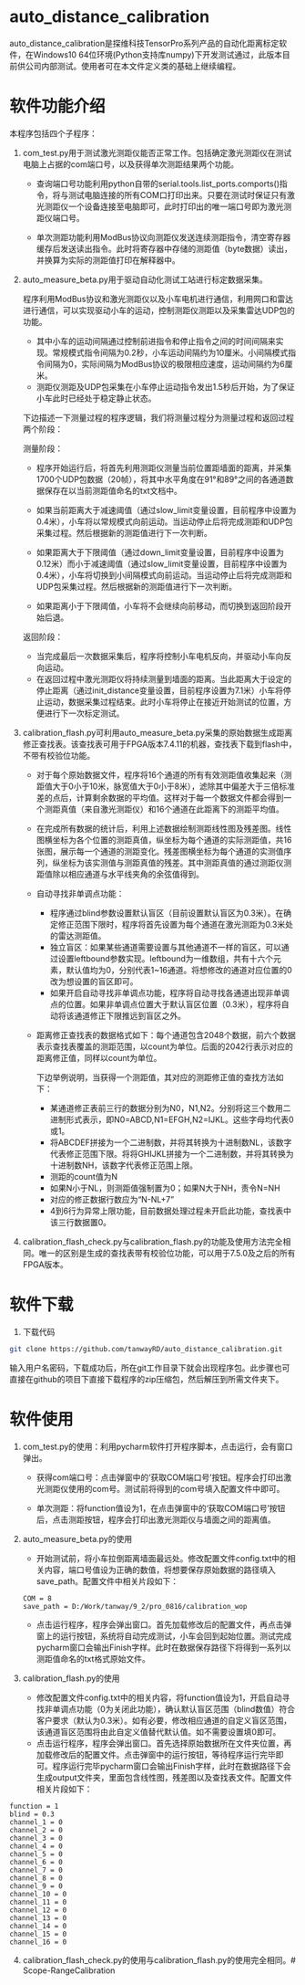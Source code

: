 # auto_distance_calibration
auto_distance_calibration是探维科技TensorPro系列产品的自动化距离标定软件，在Windows10 64位环境(Python支持库numpy)下开发测试通过，此版本目前供公司内部测试。使用者可在本文件定义类的基础上继续编程。

# 软件功能介绍

本程序包括四个子程序：

1. com_test.py用于测试激光测距仪能否正常工作。包括确定激光测距仪在测试电脑上占据的com端口号，以及获得单次测距结果两个功能。

    - 查询端口号功能利用python自带的serial.tools.list_ports.comports()指令，将与测试电脑连接的所有COM口打印出来。只要在测试时保证只有激光测距仪一个设备连接至电脑即可，此时打印出的唯一端口号即为激光测距仪端口号。
    
    - 单次测距功能利用ModBus协议向测距仪发送连续测距指令，清空寄存器缓存后发送读出指令。此时将寄存器中存储的测距值（byte数据）读出，并换算为实际的测距值打印在解释器中。

2. auto_measure_beta.py用于驱动自动化测试工站进行标定数据采集。
    
    程序利用ModBus协议和激光测距仪以及小车电机进行通信，利用网口和雷达进行通信，可以实现驱动小车的运动，控制测距仪测距以及采集雷达UDP包的功能。
    
    - 其中小车的运动间隔通过控制前进指令和停止指令之间的时间间隔来实现。常规模式指令间隔为0.2秒，小车运动间隔约为10厘米。小间隔模式指令间隔为0，实际间隔为ModBus协议的极限相应速度，运动间隔约为6厘米。
    - 测距仪测距及UDP包采集在小车停止运动指令发出1.5秒后开始，为了保证小车此时已经处于稳定静止状态。

    下边描述一下测量过程的程序逻辑，我们将测量过程分为测量过程和返回过程两个阶段：

    测量阶段：

    - 程序开始运行后，将首先利用测距仪测量当前位置距墙面的距离，并采集1700个UDP包数据（20帧），将其中水平角度在91°和89°之间的各通道数据保存在以当前测距值命名的txt文档中。

    - 如果当前距离大于减速阈值（通过slow_limit变量设置，目前程序中设置为0.4米），小车将以常规模式向前运动。当运动停止后将完成测距和UDP包采集过程。然后根据新的测距值进行下一次判断。

    - 如果距离大于下限阈值（通过down_limit变量设置，目前程序中设置为0.12米）而小于减速阈值（通过slow_limit变量设置，目前程序中设置为0.4米），小车将切换到小间隔模式向前运动。当运动停止后将完成测距和UDP包采集过程。然后根据新的测距值进行下一次判断。

    - 如果距离小于下限阈值，小车将不会继续向前移动，而切换到返回阶段开始后退。   

    返回阶段：

    - 当完成最后一次数据采集后，程序将控制小车电机反向，并驱动小车向反向运动。
    - 在返回过程中激光测距仪将持续测量到墙面的距离。当此距离大于设定的停止距离（通过init_distance变量设置，目前程序设置为7.1米）小车将停止运动，数据采集过程结束。此时小车将停止在接近开始测试的位置，方便进行下一次标定测试。

3. calibration_flash.py可利用auto_measure_beta.py采集的原始数据生成距离修正查找表。该查找表可用于FPGA版本7.4.11的机器，查找表下载到flash中，不带有校验位功能。

    - 对于每个原始数据文件，程序将16个通道的所有有效测距值收集起来（测距值大于0小于10米，脉宽值大于0小于8米），滤除其中偏差大于三倍标准差的点后，计算剩余数据的平均值。这样对于每一个数据文件都会得到一个测距真值（来自激光测距仪）和16个通道在此距离下的测距平均值。

    - 在完成所有数据的统计后，利用上述数据绘制测距线性图及残差图。线性图横坐标为各个位置的测距真值，纵坐标为每个通道的实际测距值，共16张图，展示每一个通道的测距变化。残差图横坐标为每个通道的实测值序列，纵坐标为该实测值与测距真值的残差。其中测距真值的通过测距仪测距值除以相应通道与水平线夹角的余弦值得到。

    - 自动寻找非单调点功能：
        - 程序通过blind参数设置默认盲区（目前设置默认盲区为0.3米）。在确定修正范围下限时，程序将首先设置为每个通道在激光测距为0.3米处的雷达测距值。
        - 独立盲区：如果某些通道需要设置与其他通道不一样的盲区，可以通过设置leftbound参数实现。leftbound为一维数组，共有十六个元素，默认值均为0，分别代表1~16通道。将想修改的通道对应位置的0改为想设置的盲区即可。
        - 如果开启自动寻找非单调点功能，程序将自动寻找各通道出现非单调点的位置。如果非单调点位置大于默认盲区位置（0.3米），程序将自动将该通道修正下限推远到盲区之外。
   
    - 距离修正查找表的数据格式如下：每个通道包含2048个数据，前六个数据表示查找表覆盖的测距范围，以count为单位。后面的2042行表示对应的距离修正值，同样以count为单位。

        下边举例说明，当获得一个测距值，其对应的测距修正值的查找方法如下：
      - 某通道修正表前三行的数据分别为N0，N1,N2。分别将这三个数用二进制形式表示，即N0=ABCD,N1=EFGH,N2=IJKL。这些字母均代表0或1。
      - 将ABCDEF拼接为一个二进制数，并将其转换为十进制数NL，该数字代表修正范围下限。将将GHIJKL拼接为一个二进制数，并将其转换为十进制数NH，该数字代表修正范围上限。
      - 测距的count值为N
      - 如果N小于NL，则测距值强制置为0；如果N大于NH，责令N=NH
      - 对应的修正数据行数应为“N-NL+7”
      - 4到6行为异常上限功能，目前数据处理过程未开启此功能，查找表中该三行数据置0。
4.  calibration_flash_check.py与calibration_flash.py的功能及使用方法完全相同。唯一的区别是生成的查找表带有校验位功能，可以用于7.5.0及之后的所有FPGA版本。
# 软件下载

1. 下载代码

```bash
git clone https://github.com/tanwayRD/auto_distance_calibration.git
```

输入用户名密码，下载成功后，所在git工作目录下就会出现程序包。此步骤也可直接在github的项目下直接下载程序的zip压缩包，然后解压到所需文件夹下。

# 软件使用

1. com_test.py的使用：利用pycharm软件打开程序脚本，点击运行，会有窗口弹出。

    - 获得com端口号：点击弹窗中的‘获取COM端口号’按钮。程序会打印出激光测距仪使用的com号。测试前将得到的com号填入配置文件中即可。

    - 单次测距：将function值设为1，在点击弹窗中的‘获取COM端口号’按钮后，点击测距按钮，程序会打印出激光测距仪与墙面之间的距离值。

2. auto_measure_beta.py的使用

    - 开始测试前，将小车拉倒距离墙面最远处。修改配置文件config.txt中的相关内容，端口号值设为正确的数值，将想要保存原始数据的路径填入save_path。配置文件中相关片段如下：
    ```text
    COM = 8
    save_path = D:/Work/tanway/9_2/pro_0816/calibration_wop 
    ```
    - 点击运行程序，程序会弹出窗口。首先加载修改后的配置文件，再点击弹窗上的运行按钮，系统将自动完成测试，小车会回到起始位置。测试完成pycharm窗口会输出Finish字样。此时在数据保存路径下将得到一系列以测距值命名的txt格式原始文件。

3. calibration_flash.py的使用

    - 修改配置文件config.txt中的相关内容，将function值设为1，开启自动寻找非单调点功能（0为关闭此功能），确认默认盲区范围（blind数值）符合客户要求（默认为0.3米）。如有必要，修改相应通道的自定义盲区范围，该通道盲区范围将由此自定义值替代默认值。如不需要设置填0即可。
    - 点击运行程序，程序会弹出窗口。首先选择原始数据所在文件夹位置，再加载修改后的配置文件。点击弹窗中的运行按钮，等待程序运行完毕即可。程序运行完毕pycharm窗口会输出Finish字样，此时在数据路径下会生成output文件夹，里面包含线性图，残差图以及查找表文件。配置文件相关片段如下：

```text
function = 1
blind = 0.3
channel_1 = 0
channel_2 = 0
channel_3 = 0
channel_4 = 0
channel_5 = 0
channel_6 = 0
channel_7 = 0
channel_8 = 0
channel_9 = 0
channel_10 = 0
channel_11 = 0
channel_12 = 0
channel_13 = 0
channel_14 = 0
channel_15 = 0
channel_16 = 0
```
4. calibration_flash_check.py的使用与calibration_flash.py的使用完全相同。# Scope-RangeCalibration
